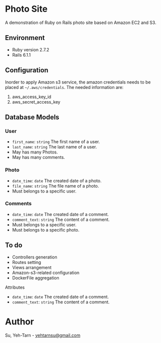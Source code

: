 # Photo Site

A demonstration of Ruby on Rails photo site based on Amazon EC2 and S3.

## Environment

* Ruby version 2.7.2
* Rails 6.1.1

## Configuration

Inorder to apply Amazon s3 service, the amazon credentials needs to be placed at ```~/.aws/credentials```. The needed information are:
1. aws_access_key_id
2. aws_secret_access_key

## Database Models

### User

* ```first_name```: ```string``` The first name of a user.
* ```last_name```: ```string``` The last name of a user.
* May has many Photos.
* May has many comments.

### Photo

* ```date_time```: ```date``` The created date of a photo.
* ```file_name```: ```string``` The file name of a photo.
* Must belongs to a specific user.

### Comments

* ```date_time```: ```date``` The created date of a comment.
* ```comment_text```: ```string``` The content of a comment.
* Must belongs to a specific user.
* Must belongs to a specific photo.

## To do

* Controllers generation
* Routes setting
* Views arrangement
* Amazon-s3-related configuration
* DockerFile aggregation


Attributes
* ```date_time```: ```date``` The created date of a comment.
* ```comment_text```: ```string``` The content of a comment.

# Author

Su, Yeh-Tarn - yehtarnsu@gmail.com
